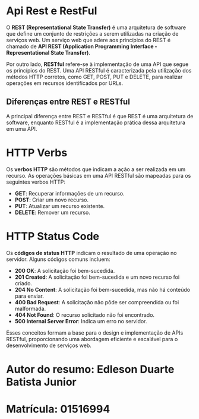 # Api Rest e RestFul

O **REST (Representational State Transfer)** é uma arquitetura de software que define um conjunto de restrições a serem utilizadas na criação de serviços web. Um serviço web que adere aos princípios do REST é chamado de **API REST (Application Programming Interface - Representational State Transfer)**.

Por outro lado, **RESTful** refere-se à implementação de uma API que segue os princípios do REST. Uma API RESTful é caracterizada pela utilização dos métodos HTTP corretos, como GET, POST, PUT e DELETE, para realizar operações em recursos identificados por URLs.

## Diferenças entre REST e RESTful

A principal diferença entre REST e RESTful é que REST é uma arquitetura de software, enquanto RESTful é a implementação prática dessa arquitetura em uma API.

# HTTP Verbs

Os **verbos HTTP** são métodos que indicam a ação a ser realizada em um recurso. As operações básicas em uma API RESTful são mapeadas para os seguintes verbos HTTP:

- **GET**: Recuperar informações de um recurso.
- **POST**: Criar um novo recurso.
- **PUT**: Atualizar um recurso existente.
- **DELETE**: Remover um recurso.

# HTTP Status Code

Os **códigos de status HTTP** indicam o resultado de uma operação no servidor. Alguns códigos comuns incluem:

- **200 OK**: A solicitação foi bem-sucedida.
- **201 Created**: A solicitação foi bem-sucedida e um novo recurso foi criado.
- **204 No Content**: A solicitação foi bem-sucedida, mas não há conteúdo para enviar.
- **400 Bad Request**: A solicitação não pôde ser compreendida ou foi malformada.
- **404 Not Found**: O recurso solicitado não foi encontrado.
- **500 Internal Server Error**: Indica um erro no servidor.

Esses conceitos formam a base para o design e implementação de APIs RESTful, proporcionando uma abordagem eficiente e escalável para o desenvolvimento de serviços web.


# Autor do resumo: Edleson Duarte Batista Junior
# Matrícula: 01516994
